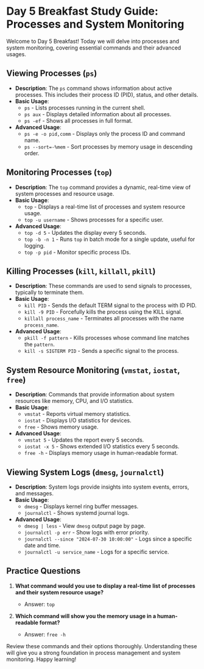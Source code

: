 # Day 5 Breakfast Study Guide: Processes and System Monitoring

Welcome to Day 5 Breakfast! Today we will delve into processes and system monitoring, covering essential commands and their advanced usages.

## Viewing Processes (`ps`)

- **Description**: The `ps` command shows information about active processes. This includes their process ID (PID), status, and other details.
- **Basic Usage**:
  - `ps` - Lists processes running in the current shell.
  - `ps aux` - Displays detailed information about all processes.
  - `ps -ef` - Shows all processes in full format.
- **Advanced Usage**:
  - `ps -e -o pid,comm` - Displays only the process ID and command name.
  - `ps --sort=-%mem` - Sort processes by memory usage in descending order.

## Monitoring Processes (`top`)

- **Description**: The `top` command provides a dynamic, real-time view of system processes and resource usage.
- **Basic Usage**:
  - `top` - Displays a real-time list of processes and system resource usage.
  - `top -u username` - Shows processes for a specific user.
- **Advanced Usage**:
  - `top -d 5` - Updates the display every 5 seconds.
  - `top -b -n 1` - Runs `top` in batch mode for a single update, useful for logging.
  - `top -p pid` - Monitor specific process IDs.

## Killing Processes (`kill`, `killall`, `pkill`)

- **Description**: These commands are used to send signals to processes, typically to terminate them.
- **Basic Usage**:
  - `kill PID` - Sends the default TERM signal to the process with ID PID.
  - `kill -9 PID` - Forcefully kills the process using the KILL signal.
  - `killall process_name` - Terminates all processes with the name `process_name`.
- **Advanced Usage**:
  - `pkill -f pattern` - Kills processes whose command line matches the `pattern`.
  - `kill -s SIGTERM PID` - Sends a specific signal to the process.

## System Resource Monitoring (`vmstat`, `iostat`, `free`)

- **Description**: Commands that provide information about system resources like memory, CPU, and I/O statistics.
- **Basic Usage**:
  - `vmstat` - Reports virtual memory statistics.
  - `iostat` - Displays I/O statistics for devices.
  - `free` - Shows memory usage.
- **Advanced Usage**:
  - `vmstat 5` - Updates the report every 5 seconds.
  - `iostat -x 5` - Shows extended I/O statistics every 5 seconds.
  - `free -h` - Displays memory usage in human-readable format.

## Viewing System Logs (`dmesg`, `journalctl`)

- **Description**: System logs provide insights into system events, errors, and messages.
- **Basic Usage**:
  - `dmesg` - Displays kernel ring buffer messages.
  - `journalctl` - Shows systemd journal logs.
- **Advanced Usage**:
  - `dmesg | less` - View `dmesg` output page by page.
  - `journalctl -p err` - Show logs with error priority.
  - `journalctl --since "2024-07-30 10:00:00"` - Logs since a specific date and time.
  - `journalctl -u service_name` - Logs for a specific service.

## Practice Questions

1. **What command would you use to display a real-time list of processes and their system resource usage?**
   - Answer: `top`

2. **Which command will show you the memory usage in a human-readable format?**
   - Answer: `free -h`

Review these commands and their options thoroughly. Understanding these will give you a strong foundation in process management and system monitoring. Happy learning!
